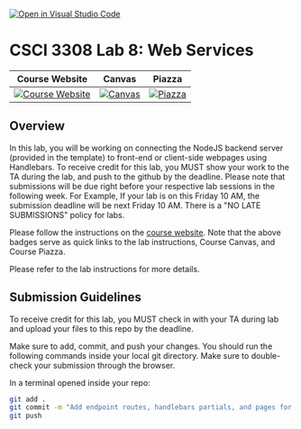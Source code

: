 [![Open in Visual Studio Code](https://classroom.github.com/assets/open-in-vscode-718a45dd9cf7e7f842a935f5ebbe5719a5e09af4491e668f4dbf3b35d5cca122.svg)](https://classroom.github.com/online_ide?assignment_repo_id=14194925&assignment_repo_type=AssignmentRepo)
# CSCI 3308 Lab 8: Web Services

|                                                Course Website                                                 |                                                   Canvas                                                    |                                              Piazza                                               |
| :-----------------------------------------------------------------------------------------------------------: | :---------------------------------------------------------------------------------------------------------: | :-----------------------------------------------------------------------------------------------: |
| [![Course Website](https://img.shields.io/badge/Labs-Lab8-0A4D99)](https://cuboulder-csci3308.pages.dev/docs/labs/lab8) | [![Canvas](https://img.shields.io/badge/Canvas-CSCI3308-CFB87C)](https://canvas.colorado.edu/courses/96969) | [![Piazza](https://img.shields.io/badge/-Piazza-3e7aab)](https://piazza.com/class/lll64nomt766ea) |

## Overview

In this lab, you will be working on connecting the NodeJS backend server (provided in the template) to front-end or client-side webpages using Handlebars. To receive credit for this lab, you MUST show your work to the TA during the lab, and push to the github by the deadline. Please note that submissions will be due right before your respective lab sessions in the following week. For Example, If your lab is on this Friday 10 AM, the submission deadline will be next Friday 10 AM. There is a "NO LATE SUBMISSIONS" policy for labs.

Please follow the instructions on the [course website](https://cuboulder-csci3308.pages.dev/docs/labs/lab8). Note that the above badges serve as quick links to the lab instructions, Course Canvas, and Course Piazza.


Please refer to the lab instructions for more details.

## Submission Guidelines

To receive credit for this lab, you MUST check in with your TA during lab and upload your files to this repo by the deadline.

Make sure to add, commit, and push your changes. You should run the following commands inside your local git directory. Make sure to double-check your submission through the browser.

In a terminal opened inside your repo:

```bash
git add .
git commit -m "Add endpoint routes, handlebars partials, and pages for Lab 8"
git push
```
